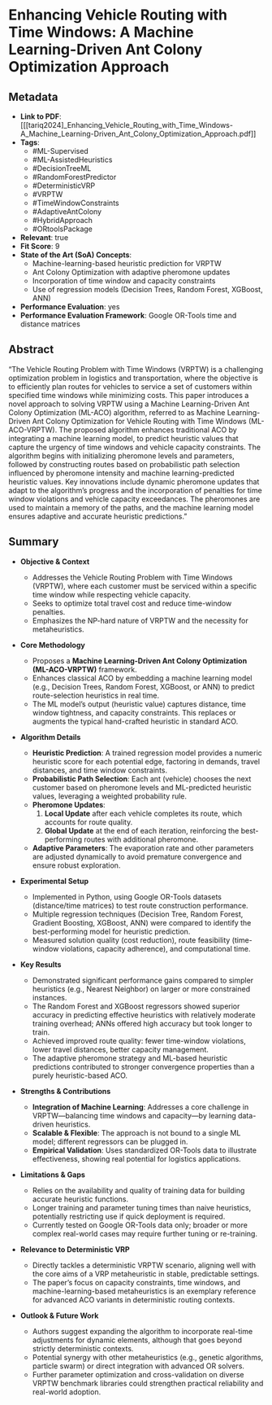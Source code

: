 # Enhancing Vehicle Routing with Time Windows: A Machine Learning-Driven Ant Colony Optimization Approach

## Metadata
- **Link to PDF**: [[[tariq2024]_Enhancing_Vehicle_Routing_with_Time_Windows-A_Machine_Learning-Driven_Ant_Colony_Optimization_Approach.pdf]]
- **Tags**:
  - #ML-Supervised
  - #ML-AssistedHeuristics
  - #DecisionTreeML
  - #RandomForestPredictor
  - #DeterministicVRP
  - #VRPTW
  - #TimeWindowConstraints
  - #AdaptiveAntColony
  - #HybridApproach
  - #ORtoolsPackage
- **Relevant**: true
- **Fit Score**: 9
- **State of the Art (SoA) Concepts**:
  - Machine-learning-based heuristic prediction for VRPTW
  - Ant Colony Optimization with adaptive pheromone updates
  - Incorporation of time window and capacity constraints
  - Use of regression models (Decision Trees, Random Forest, XGBoost, ANN)
- **Performance Evaluation**: yes
- **Performance Evaluation Framework**: Google OR-Tools time and distance matrices

## Abstract
“The Vehicle Routing Problem with Time Windows (VRPTW) is a challenging optimization problem in logistics and transportation, where the objective is to efficiently plan routes for vehicles to service a set of customers within specified time windows while minimizing costs. This paper introduces a novel approach to solving VRPTW using a Machine Learning-Driven Ant Colony Optimization (ML-ACO) algorithm, referred to as Machine Learning-Driven Ant Colony Optimization for Vehicle Routing with Time Windows (ML-ACO-VRPTW). The proposed algorithm enhances traditional ACO by integrating a machine learning model, to predict heuristic values that capture the urgency of time windows and vehicle capacity constraints. The algorithm begins with initializing pheromone levels and parameters, followed by constructing routes based on probabilistic path selection influenced by pheromone intensity and machine learning-predicted heuristic values. Key innovations include dynamic pheromone updates that adapt to the algorithm’s progress and the incorporation of penalties for time window violations and vehicle capacity exceedances. The pheromones are used to maintain a memory of the paths, and the machine learning model ensures adaptive and accurate heuristic predictions.”

## Summary
- **Objective & Context**  
  - Addresses the Vehicle Routing Problem with Time Windows (VRPTW), where each customer must be serviced within a specific time window while respecting vehicle capacity.  
  - Seeks to optimize total travel cost and reduce time-window penalties.  
  - Emphasizes the NP-hard nature of VRPTW and the necessity for metaheuristics.

- **Core Methodology**  
  - Proposes a **Machine Learning-Driven Ant Colony Optimization (ML-ACO-VRPTW)** framework.  
  - Enhances classical ACO by embedding a machine learning model (e.g., Decision Trees, Random Forest, XGBoost, or ANN) to predict route-selection heuristics in real time.  
  - The ML model’s output (heuristic value) captures distance, time window tightness, and capacity constraints. This replaces or augments the typical hand-crafted heuristic in standard ACO.

- **Algorithm Details**  
  - **Heuristic Prediction**: A trained regression model provides a numeric heuristic score for each potential edge, factoring in demands, travel distances, and time window constraints.  
  - **Probabilistic Path Selection**: Each ant (vehicle) chooses the next customer based on pheromone levels and ML-predicted heuristic values, leveraging a weighted probability rule.  
  - **Pheromone Updates**:  
    1. **Local Update** after each vehicle completes its route, which accounts for route quality.  
    2. **Global Update** at the end of each iteration, reinforcing the best-performing routes with additional pheromone.  
  - **Adaptive Parameters**: The evaporation rate and other parameters are adjusted dynamically to avoid premature convergence and ensure robust exploration.

- **Experimental Setup**  
  - Implemented in Python, using Google OR-Tools datasets (distance/time matrices) to test route construction performance.  
  - Multiple regression techniques (Decision Tree, Random Forest, Gradient Boosting, XGBoost, ANN) were compared to identify the best-performing model for heuristic prediction.  
  - Measured solution quality (cost reduction), route feasibility (time-window violations, capacity adherence), and computational time.

- **Key Results**  
  - Demonstrated significant performance gains compared to simpler heuristics (e.g., Nearest Neighbor) on larger or more constrained instances.  
  - The Random Forest and XGBoost regressors showed superior accuracy in predicting effective heuristics with relatively moderate training overhead; ANNs offered high accuracy but took longer to train.  
  - Achieved improved route quality: fewer time-window violations, lower travel distances, better capacity management.  
  - The adaptive pheromone strategy and ML-based heuristic predictions contributed to stronger convergence properties than a purely heuristic-based ACO.

- **Strengths & Contributions**  
  - **Integration of Machine Learning**: Addresses a core challenge in VRPTW—balancing time windows and capacity—by learning data-driven heuristics.  
  - **Scalable & Flexible**: The approach is not bound to a single ML model; different regressors can be plugged in.  
  - **Empirical Validation**: Uses standardized OR-Tools data to illustrate effectiveness, showing real potential for logistics applications.

- **Limitations & Gaps**  
  - Relies on the availability and quality of training data for building accurate heuristic functions.  
  - Longer training and parameter tuning times than naive heuristics, potentially restricting use if quick deployment is required.  
  - Currently tested on Google OR-Tools data only; broader or more complex real-world cases may require further tuning or re-training.

- **Relevance to Deterministic VRP**  
  - Directly tackles a deterministic VRPTW scenario, aligning well with the core aims of a VRP metaheuristic in stable, predictable settings.  
  - The paper’s focus on capacity constraints, time windows, and machine-learning-based metaheuristics is an exemplary reference for advanced ACO variants in deterministic routing contexts.

- **Outlook & Future Work**  
  - Authors suggest expanding the algorithm to incorporate real-time adjustments for dynamic elements, although that goes beyond strictly deterministic contexts.  
  - Potential synergy with other metaheuristics (e.g., genetic algorithms, particle swarm) or direct integration with advanced OR solvers.  
  - Further parameter optimization and cross-validation on diverse VRPTW benchmark libraries could strengthen practical reliability and real-world adoption.